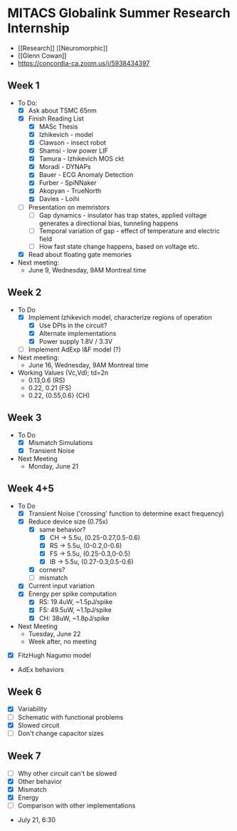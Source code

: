 # MITACS Globalink Summer Research Internship
- [[Research]] [[Neuromorphic]]
- [[Glenn Cowan]]
- https://concordia-ca.zoom.us/j/5938434397

## Week 1
- To Do:
	- [x] Ask about TSMC 65nm
	- [x] Finish Reading List
		- [x] MASc Thesis
		- [x] Izhikevich - model
		- [x] Clawson - insect robot
		- [x] Shamsi - low power LIF
		- [x] Tamura - Izhikevich MOS ckt
		- [x] Moradi - DYNAPs
		- [x] Bauer - ECG Anomaly Detection
		- [x] Furber - SpiNNaker
		- [x] Akopyan - TrueNorth
		- [x] Davies - Loihi
	- [ ] Presentation on memristors
		- [ ] Gap dynamics - insulator has trap states, applied voltage generates a directional bias, tunneling happens
		- [ ] Temporal variation of gap - effect of temperature and electric field
		- [ ] How fast state change happens, based on voltage etc. 
	- [x] Read about floating gate memories
- Next meeting:
	- June 9, Wednesday, 9AM Montreal time

## Week 2
- To Do
	- [x] Implement Izhikevich model, characterize regions of operation
		- [x] Use DPIs in the circuit?
		- [x] Alternate implementations
		- [x] Power supply 1.8V / 3.3V
	- [ ] Implement AdExp I&F model (?)
- Next meeting:
	- June 16, Wednesday, 9AM Montreal time
- Working Values (Vc,Vd); td=2n
	- 0.13,0.6 (RS)
	- 0.22, 0.21 (FS)
	- 0.22, {0.55,0.6} (CH)

## Week 3
- To Do
	- [x] Mismatch Simulations
	- [x] Transient Noise
- Next Meeting
	- Monday, June 21

## Week 4+5
- To Do
	- [x] Transient Noise ('crossing' function to determine exact frequency)
	- [x] Reduce device size (0.75x)
		- [x] same behavior? 
			- [x] CH -> 5.5u, (0.25-0.27,0.5-0.6)
			- [x] RS -> 5.5u, (0-0.2,0-0.6)
			- [x] FS -> 5.5u, (0.25-0.3,0-0.5)
			- [x] IB -> 5.5u, (0.27-0.3,0.5-0.6)
		- [x] corners?
		- [ ] mismatch
	- [x] Current input variation
	- [x] Energy per spike computation
		- [x] RS: 19.4uW, ~1.5pJ/spike
		- [x] FS: 49.5uW, ~1.1pJ/spike
		- [x] CH: 38uW, ~1.8pJ/spike
- Next Meeting
	- Tuesday, June 22
	- Week after, no meeting
- [x] FitzHugh Nagumo model
- AdEx behaviors

## Week 6
- [x] Variability
- [ ] Schematic with functional problems
- [x] Slowed circuit
- [ ] Don't change capacitor sizes

## Week 7
- [ ] Why other circuit can't be slowed
- [x] Other behavior
- [x] Mismatch
- [x] Energy
- [ ] Comparison with other implementations
- July 21, 6:30 